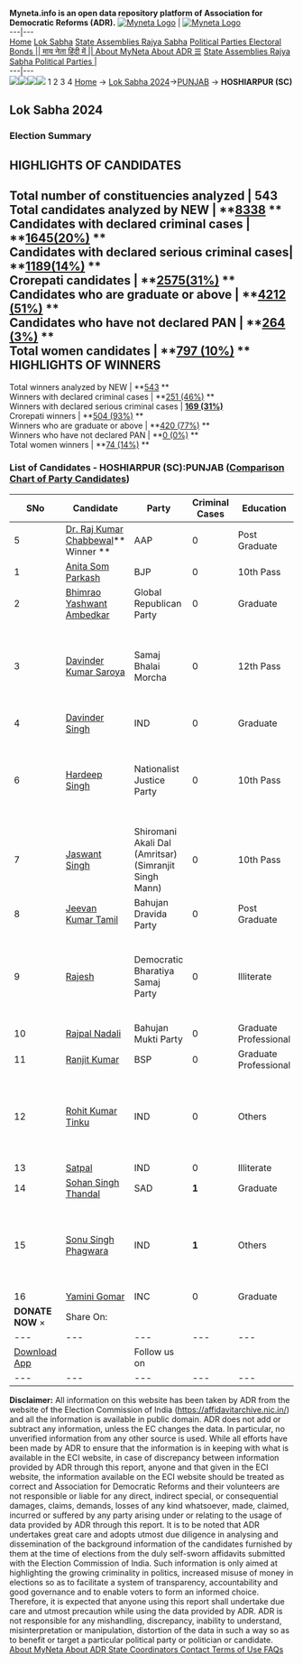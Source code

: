 **Myneta.info is an open data repository platform of Association for Democratic Reforms (ADR).**
[![Myneta Logo](https://www.myneta.info/lib/img/myneta-logo.png)](https://www.myneta.info/) | [![Myneta Logo](https://www.myneta.info/lib/img/adr-logo.png)](https://adrindia.org)  
---|---  
[Home](https://www.myneta.info/) [Lok Sabha](https://www.myneta.info/#ls "Lok Sabha") [ State Assemblies ](https://www.myneta.info/#sa "State Assemblies") [Rajya Sabha](https://www.myneta.info/#rs "Rajya Sabha") [Political Parties ](https://www.myneta.info/party "Political Parties") [ Electoral Bonds ](https://www.myneta.info/electoral_bonds "Electoral Bonds") [ || माय नेता हिंदी में || ](https://translate.google.co.in/translate?prev=hp&hl=en&js=y&u=www.myneta.info&sl=en&tl=hi&history_state0=) [ About MyNeta ](https://adrindia.org/content/about-myneta) [ About ADR ](https://adrindia.org/about-adr/who-we-are) [☰](javascript:void\(0\))
[ State Assemblies ](https://www.myneta.info/#sa "State Assemblies") [ Rajya Sabha ](https://www.myneta.info/#rs "Rajya Sabha") [ Political Parties ](https://www.myneta.info/party "Political Parties")
|   
---|---  
![](https://www.myneta.info/lib/img/banner/banner-1.png)![](https://www.myneta.info/lib/img/banner/banner-2.png)![](https://www.myneta.info/lib/img/banner/banner-3.png)![](https://www.myneta.info/lib/img/banner/banner-4.png)
1  2  3  4 
[Home](https://www.myneta.info/) → [Lok Sabha 2024](https://www.myneta.info/LokSabha2024/)→[PUNJAB](https://www.myneta.info/LokSabha2024/index.php?action=show_constituencies&state_id=28) → **HOSHIARPUR (SC)**
### 
## Lok Sabha 2024
###  Election Summary 
HIGHLIGHTS OF CANDIDATES  
---  
Total number of constituencies analyzed |  543   
Total candidates analyzed by NEW | **[8338](https://www.myneta.info/LokSabha2024/index.php?action=summary&subAction=candidates_analyzed&sort=candidate#summary) **  
Candidates with declared criminal cases | **[1645(20%)](https://www.myneta.info/LokSabha2024/index.php?action=summary&subAction=crime&sort=candidate#summary) **  
Candidates with declared serious criminal cases| **[1189(14%)](https://www.myneta.info/LokSabha2024/index.php?action=summary&subAction=serious_crime&sort=candidate#summary) **  
Crorepati candidates | **[2575(31%)](https://www.myneta.info/LokSabha2024/index.php?action=summary&subAction=crorepati&sort=candidate#summary) **  
Candidates who are graduate or above | **[4212 (51%)](https://www.myneta.info/LokSabha2024/index.php?action=summary&subAction=education&sort=candidate#summary) **  
Candidates who have not declared PAN | **[264 (3%)](https://www.myneta.info/LokSabha2024/index.php?action=summary&subAction=without_pan&sort=candidate#summary) **  
Total women candidates | **[797 (10%)](https://www.myneta.info/LokSabha2024/index.php?action=summary&subAction=women_candidate&sort=candidate#summary) **  
HIGHLIGHTS OF WINNERS  
---  
Total winners analyzed by NEW | **[543](https://www.myneta.info/LokSabha2024/index.php?action=summary&subAction=winner_analyzed&sort=candidate#summary) **  
Winners with declared criminal cases | **[251 (46%)](https://www.myneta.info/LokSabha2024/index.php?action=summary&subAction=winner_crime&sort=candidate#summary) **  
Winners with declared serious criminal cases | **[169 (31%)](https://www.myneta.info/LokSabha2024/index.php?action=summary&subAction=winner_serious_crime&sort=candidate#summary)**  
Crorepati winners | **[504 (93%)](https://www.myneta.info/LokSabha2024/index.php?action=summary&subAction=winner_crorepati&sort=candidate#summary) **  
Winners who are graduate or above | **[420 (77%)](https://www.myneta.info/LokSabha2024/index.php?action=summary&subAction=winner_education&sort=candidate#summary) **  
Winners who have not declared PAN | **[0 (0%)](https://www.myneta.info/LokSabha2024/index.php?action=summary&subAction=winner_without_pan&sort=candidate#summary) **  
Total women winners | **[74 (14%)](https://www.myneta.info/LokSabha2024/index.php?action=summary&subAction=winner_women&sort=candidate#summary) **  
### List of Candidates - HOSHIARPUR (SC):PUNJAB ([Comparison Chart of Party Candidates](https://www.myneta.info/LokSabha2024/comparisonchart.php?constituency_id=343))
SNo | Candidate| Party| Criminal Cases| Education| Age| Total Assets| Liabilities  
---|---|---|---|---|---|---|---  
5  | [Dr. Raj Kumar Chabbewal](https://www.myneta.info/LokSabha2024/candidate.php?candidate_id=8884)** Winner ** | AAP | 0 | Post Graduate| 54 | Rs 20,76,95,398 ~ 20 Crore+ | Rs 8,44,02,704 ~ 8 Crore+  
1  | [Anita Som Parkash](https://www.myneta.info/LokSabha2024/candidate.php?candidate_id=8741) | BJP | 0 | 10th Pass| 64 | Rs 1,74,93,847 ~ 1 Crore+ | Rs 0 ~   
2  | [Bhimrao Yashwant Ambedkar](https://www.myneta.info/LokSabha2024/candidate.php?candidate_id=8880) | Global Republican Party | 0 | Graduate| 65 | Rs 50,000 ~ 50 Thou+ | Rs 0 ~   
3  | [Davinder Kumar Saroya](https://www.myneta.info/LokSabha2024/candidate.php?candidate_id=8875) | Samaj Bhalai Morcha | 0 | 12th Pass| 47 | ![](https://myneta.info/image_v2.php?myneta_folder=LokSabha2024&candidate_id=8875&col=ta) | ![](https://myneta.info/image_v2.php?myneta_folder=LokSabha2024&candidate_id=8875&col=lia)  
4  | [Davinder Singh](https://www.myneta.info/LokSabha2024/candidate.php?candidate_id=8886) | IND | 0 | Graduate| 44 | Rs 25,20,000 ~ 25 Lacs+ | Rs 0 ~   
6  | [Hardeep Singh](https://www.myneta.info/LokSabha2024/candidate.php?candidate_id=8881) | Nationalist Justice Party | 0 | 10th Pass| 37 | ![](https://myneta.info/image_v2.php?myneta_folder=LokSabha2024&candidate_id=8881&col=ta) | ![](https://myneta.info/image_v2.php?myneta_folder=LokSabha2024&candidate_id=8881&col=lia)  
7  | [Jaswant Singh](https://www.myneta.info/LokSabha2024/candidate.php?candidate_id=8877) | Shiromani Akali Dal (Amritsar)(Simranjit Singh Mann) | 0 | 10th Pass| 45 | Rs 48,98,723 ~ 48 Lacs+ | Rs 11,29,906 ~ 11 Lacs+  
8  | [Jeevan Kumar Tamil](https://www.myneta.info/LokSabha2024/candidate.php?candidate_id=8885) | Bahujan Dravida Party | 0 | Post Graduate| 51 | Rs 4,45,75,000 ~ 4 Crore+ | Rs 0 ~   
9  | [Rajesh](https://www.myneta.info/LokSabha2024/candidate.php?candidate_id=8879) | Democratic Bharatiya Samaj Party | 0 | Illiterate| 45 | ![](https://myneta.info/image_v2.php?myneta_folder=LokSabha2024&candidate_id=8879&col=ta) | ![](https://myneta.info/image_v2.php?myneta_folder=LokSabha2024&candidate_id=8879&col=lia)  
10  | [Rajpal Nadali](https://www.myneta.info/LokSabha2024/candidate.php?candidate_id=8874) | Bahujan Mukti Party | 0 | Graduate Professional| 60 | Rs 66,36,212 ~ 66 Lacs+ | Rs 0 ~   
11  | [Ranjit Kumar](https://www.myneta.info/LokSabha2024/candidate.php?candidate_id=8883) | BSP | 0 | Graduate Professional| 52 | Rs 66,14,916 ~ 66 Lacs+ | Rs 12,44,229 ~ 12 Lacs+  
12  | [Rohit Kumar Tinku](https://www.myneta.info/LokSabha2024/candidate.php?candidate_id=8887) | IND | 0 | Others| 44 | ![](https://myneta.info/image_v2.php?myneta_folder=LokSabha2024&candidate_id=8887&col=ta) | ![](https://myneta.info/image_v2.php?myneta_folder=LokSabha2024&candidate_id=8887&col=lia)  
13  | [Satpal](https://www.myneta.info/LokSabha2024/candidate.php?candidate_id=8878) | IND | 0 | Illiterate| 45 | Rs 21,65,000 ~ 21 Lacs+ | Rs 3,50,000 ~ 3 Lacs+  
14  | [Sohan Singh Thandal](https://www.myneta.info/LokSabha2024/candidate.php?candidate_id=8882) | SAD | **1** | Graduate| 69 | Rs 2,10,89,449 ~ 2 Crore+ | Rs 22,39,320 ~ 22 Lacs+  
15  | [Sonu Singh Phagwara](https://www.myneta.info/LokSabha2024/candidate.php?candidate_id=8876) | IND | **1** | Others| 39 | ![](https://myneta.info/image_v2.php?myneta_folder=LokSabha2024&candidate_id=8876&col=ta) | ![](https://myneta.info/image_v2.php?myneta_folder=LokSabha2024&candidate_id=8876&col=lia)  
16  | [Yamini Gomar](https://www.myneta.info/LokSabha2024/candidate.php?candidate_id=8740) | INC | 0 | Graduate| 49 | Rs 3,26,152 ~ 3 Lacs+ | Rs 0 ~   
|  **DONATE NOW** × |  Share On:  | [](https://api.whatsapp.com/send?text=https%3A%2F%2Fmyneta.info%2Fpunjab2022%2Findex.php%3Faction%3Dshow_constituencies%26state_id%3D19) | [](https://www.facebook.com/sharer/sharer.php?u=https%3A%2F%2Fmyneta.info%2Fpunjab2022%2Findex.php%3Faction%3Dshow_constituencies%26state_id%3D19) | [](https://twitter.com/share?url=https%3A%2F%2Fmyneta.info%2Fpunjab2022%2Findex.php%3Faction%3Dshow_constituencies%26state_id%3D19)  
---|---|---|---|---  
| [ Download App ](https://play.google.com/store/apps/details?id=com.webrosoft.myneta1&pcampaignid=pcampaignidMKT-Other-global-all-co-prtnr-py-PartBadge-Mar2515-1) | [](https://play.google.com/store/apps/details?id=com.webrosoft.myneta1&pcampaignid=pcampaignidMKT-Other-global-all-co-prtnr-py-PartBadge-Mar2515-1) |  Follow us on  | [](https://www.facebook.com/adrindia.org/) | [](https://twitter.com/adrspeaks) | [](https://groups.google.com/g/national-election-watch?hl=en&pli=1) | [](https://www.instagram.com/adrspeaks/) | [](https://www.youtube.com/user/adrspeaks) | [](https://sharechat.com/profile/adrspeaks)  
---|---|---|---|---|---|---|---|---  
**Disclaimer:** All information on this website has been taken by ADR from the website of the Election Commission of India (https://affidavitarchive.nic.in/) and all the information is available in public domain. ADR does not add or subtract any information, unless the EC changes the data. In particular, no unverified information from any other source is used. While all efforts have been made by ADR to ensure that the information is in keeping with what is available in the ECI website, in case of discrepancy between information provided by ADR through this report, anyone and that given in the ECI website, the information available on the ECI website should be treated as correct and Association for Democratic Reforms and their volunteers are not responsible or liable for any direct, indirect special, or consequential damages, claims, demands, losses of any kind whatsoever, made, claimed, incurred or suffered by any party arising under or relating to the usage of data provided by ADR through this report. It is to be noted that ADR undertakes great care and adopts utmost due diligence in analysing and dissemination of the background information of the candidates furnished by them at the time of elections from the duly self-sworn affidavits submitted with the Election Commission of India. Such information is only aimed at highlighting the growing criminality in politics, increased misuse of money in elections so as to facilitate a system of transparency, accountability and good governance and to enable voters to form an informed choice. Therefore, it is expected that anyone using this report shall undertake due care and utmost precaution while using the data provided by ADR. ADR is not responsible for any mishandling, discrepancy, inability to understand, misinterpretation or manipulation, distortion of the data in such a way so as to benefit or target a particular political party or politician or candidate. 
[ About MyNeta ](https://adrindia.org/content/about-myneta) [ About ADR ](https://adrindia.org/about-adr/who-we-are) [ State Coordinators ](https://adrindia.org/about-adr/state-coordinators) [ Contact ](https://adrindia.org/contact-us) [ Terms of Use ](https://adrindia.org/content/adr-terms-use) [ FAQs ](https://adrindia.org/content/faqs)
